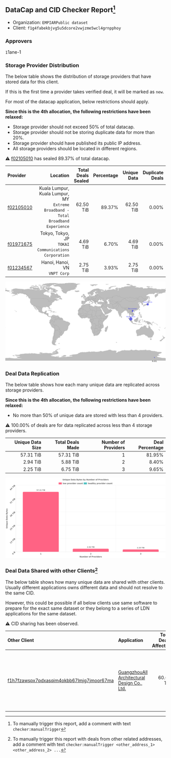 ## DataCap and CID Checker Report[^1]
 - Organization: `EMPIARPublic dataset`
 - Client: `f1g4fabekbjvg5u5dcore2vwjzme5wcl4grnpphoy`
### Approvers
`1`1ane-1

### Storage Provider Distribution
The below table shows the distribution of storage providers that have stored data for this client.

If this is the first time a provider takes verified deal, it will be marked as `new`.

For most of the datacap application, below restrictions should apply.

**Since this is the 4th allocation, the following restrictions have been relaxed:**
 - Storage provider should not exceed 50% of total datacap.
 - Storage provider should not be storing duplicate data for more than 20%.
 - Storage provider should have published its public IP address.
 - All storage providers should be located in different regions.

⚠️ [f02105010](https://filfox.info/en/address/f02105010) has sealed 89.37% of total datacap.

| Provider                                              |                                                                            Location | Total Deals Sealed | Percentage | Unique Data | Duplicate Deals |
| :---------------------------------------------------- | ----------------------------------------------------------------------------------: | -----------------: | ---------: | ----------: | --------------: |
| [f02105010](https://filfox.info/en/address/f02105010) | Kuala Lumpur, Kuala Lumpur, MY<br/>`Extreme Broadband - Total Broadband Experience` |          62.50 TiB |     89.37% |   62.50 TiB |           0.00% |
| [f01971675](https://filfox.info/en/address/f01971675) |                             Tokyo, Tokyo, JP<br/>`TOKAI Communications Corporation` |           4.69 TiB |      6.70% |    4.69 TiB |           0.00% |
| [f01234567](https://filfox.info/en/address/f01234567) |                                                    Hanoi, Hanoi, VN<br/>`VNPT Corp` |           2.75 TiB |      3.93% |    2.75 TiB |           0.00% |

<img src="https://raw.githubusercontent.com/data-preservation-programs/filplus-checker-assets/main/filecoin-project/filecoin-plus-large-datasets/issues/1847/1681412626476.png"/>

### Deal Data Replication
The below table shows how each many unique data are replicated across storage providers.


**Since this is the 4th allocation, the following restrictions have been relaxed:**
- No more than 50% of unique data are stored with less than 4 providers.

⚠️ 100.00% of deals are for data replicated across less than 4 storage providers.

| Unique Data Size | Total Deals Made | Number of Providers | Deal Percentage |
| ---------------: | ---------------: | ------------------: | --------------: |
|        57.31 TiB |        57.31 TiB |                   1 |          81.95% |
|         2.94 TiB |         5.88 TiB |                   2 |           8.40% |
|         2.25 TiB |         6.75 TiB |                   3 |           9.65% |

<img src="https://raw.githubusercontent.com/data-preservation-programs/filplus-checker-assets/main/filecoin-project/filecoin-plus-large-datasets/issues/1847/1681412627434.png"/>

### Deal Data Shared with other Clients[^3]
The below table shows how many unique data are shared with other clients.
Usually different applications owns different data and should not resolve to the same CID.

However, this could be possible if all below clients use same software to prepare for the exact same dataset or they belong to a series of LDN applications for the same dataset.

⚠️ CID sharing has been observed.

| Other Client                                                                                                          | Application                                                                                                                   | Total Deals Affected | Unique CIDs | Approvers                                                                                                                                                                                                                  |
| :-------------------------------------------------------------------------------------------------------------------- | :---------------------------------------------------------------------------------------------------------------------------- | -------------------: | ----------: | :------------------------------------------------------------------------------------------------------------------------------------------------------------------------------------------------------------------------- |
| [f1h7fzawspx7pdxasqim4okbb67lmjg7jmoor67ma](https://filfox.info/en/address/f1h7fzawspx7pdxasqim4okbb67lmjg7jmoor67ma) | [GuangzhouAll Architectural Design Co\., Ltd\.](https://github.com/filecoin-project/filecoin-plus-large-datasets/issues/1719) |            60.63 TiB |         970 | `1`DaYouGroup<br/>`1`igoovo<br/>`1`Joss-Hua<br/>`1`laurarenpanda<br/>`1`METAVERSEDATAMINING<br/>`1`newwebgroup<br/>`1`OpenGate01<br/>`2`stcouldlisa<br/>`1`sxxfuture-official<br/>`1`Tom-OriginStorage<br/>`1`woshidama323 |

[^1]: To manually trigger this report, add a comment with text `checker:manualTrigger`

[^2]: Deals from those addresses are combined into this report as they are specified with `checker:manualTrigger`

[^3]: To manually trigger this report with deals from other related addresses, add a comment with text `checker:manualTrigger <other_address_1> <other_address_2> ...`
